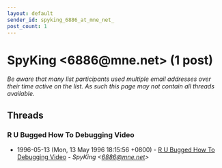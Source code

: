 ```yaml
---
layout: default
sender_id: spyking_6886_at_mne_net_
post_count: 1
---
```


# SpyKing <6886<span>@</span>mne.net> (1 post)

_Be aware that many list participants used multiple email addresses over their time active on the list. As such this page may not contain all threads available._

## Threads

### R U Bugged How To Debugging Video
+ 1996-05-13 (Mon, 13 May 1996 18:15:56 +0800) - [R U Bugged How To Debugging Video](/archive/1996/05/09892017215246f49955dde5c202ddfdf05221e56bf599349dc899213c71e5e2) - _SpyKing \<6886@mne.net\>_

